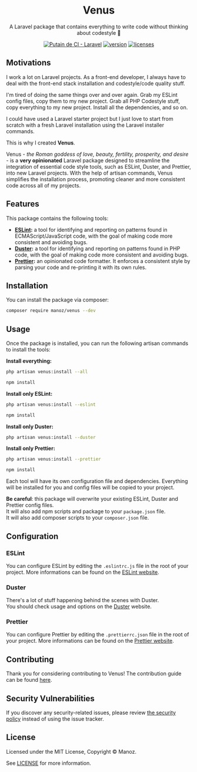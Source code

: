 <div align="center">
  <h1>Venus</h1>
  <p>A Laravel package that contains everything to write code without thinking about codestyle 🚀</p>
</div>

<div align="center">

[![Putain de CI - Laravel](https://github.com/Manoz/venus/actions/workflows/main.yml/badge.svg?branch=main)](https://github.com/Manoz/venus/actions/workflows/main.yml)
[![version]][version]
[![licenses][licenses]][licenses-url]

</div>

## Motivations

I work a lot on Laravel projects. As a front-end developer, I always have to deal with the front-end stack installation and codestyle/code quality stuff.

I'm tired of doing the same things over and over again. Grab my ESLint config files, copy them to my new project. Grab all PHP Codestyle stuff, copy everything to my new project. Install all the dependencies, and so on.  

I could have used a Laravel starter project but I just love to start from scratch with a fresh Laravel installation using the Laravel installer commands.

This is why I created **Venus**.  

Venus *- the Roman goddess of love, beauty, fertility, prosperity, and desire -* is a **very opinionated** Laravel package designed to streamline the integration of essential code style tools, such as ESLint, Duster, and Prettier, into new Laravel projects. With the help of artisan commands, Venus simplifies the installation process, promoting cleaner and more consistent code across all of my projects.

## Features

This package contains the following tools:

-  **[ESLint](https://eslint.org/):** a tool for identifying and reporting on patterns found in ECMAScript/JavaScript code, with the goal of making code more consistent and avoiding bugs.
- **[Duster](https://github.com/tighten/duster):** a tool for identifying and reporting on patterns found in PHP code, with the goal of making code more consistent and avoiding bugs.
- **[Prettier](https://prettier.io/):** an opinionated code formatter. It enforces a consistent style by parsing your code and re-printing it with its own rules.

## Installation

You can install the package via composer:

```bash
composer require manoz/venus --dev
```

## Usage

Once the package is installed, you can run the following artisan commands to install the tools:

**Install everything:**
```bash
php artisan venus:install --all

npm install
```

**Install only ESLint:**
```bash
php artisan venus:install --eslint

npm install
```

**Install only Duster:**
```bash
php artisan venus:install --duster
```

**Install only Prettier:**
```bash
php artisan venus:install --prettier

npm install
```

Each tool will have its own configuration file and dependencies.
Everything will be installed for you and config files will be copied to your project.

**Be careful**: this package will overwrite your existing ESLint, Duster and Prettier config files.  
It will also add npm scripts and package to your `package.json` file.  
It will also add composer scripts to your `composer.json` file.

## Configuration

### ESLint

You can configure ESLint by editing the `.eslintrc.js` file in the root of your project. More informations can be found on the [ESLint website](https://eslint.org/docs/latest/use/configure).

### Duster

There's a lot of stuff happening behind the scenes with Duster.  
You should check usage and options on the [Duster](https://github.com/tighten/duster) website.

### Prettier

You can configure Prettier by editing the `.prettierrc.json` file in the root of your project. More informations can be found on the [Prettier website](https://prettier.io/docs/en/configuration.html).

## Contributing

Thank you for considering contributing to Venus! The contribution guide can be found [here](.github/CONTRIBUTING.md).

## Security Vulnerabilities

If you discover any security-related issues, please review [the security policy](https://github.com/Manoz/venus/security/policy) instead of using the issue tracker.

## License

Licensed under the MIT License, Copyright © Manoz.

See [LICENSE](https://github.com/Manoz/venus/blob/main/LICENSE) for more information.

[licenses-url]: https://github.com/Manoz/venus/blob/main/LICENSE
[licenses]: https://img.shields.io/badge/license-MIT-blue.svg

[version]: https://img.shields.io/badge/version-1.0.0-%23d85a94.svg
